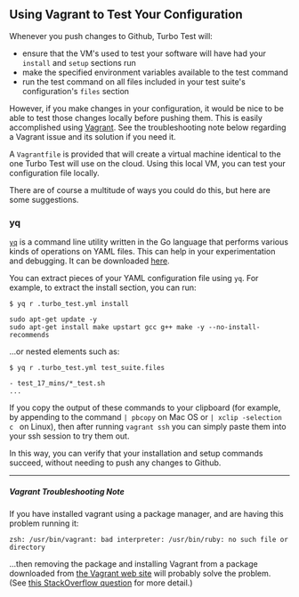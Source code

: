## Using Vagrant to Test Your Configuration

Whenever you push changes to Github, Turbo Test will:

* ensure that the VM's used to test your software will have had your `install` and `setup` sections run
* make the specified environment variables available to the test command
* run the test command on all files included in your test suite's configuration's `files` section

However, if you make changes in your configuration, it would be nice to be able to test those changes locally before pushing them. This is easily accomplished using [Vagrant](https://www.vagrantup.com/docs/installation/). See the troubleshooting note below regarding a Vagrant issue and its solution if you need it.

A `Vagrantfile` is provided that will create a virtual machine identical to the one Turbo Test will use on the cloud. Using this local VM, you can test your configuration file locally.

There are of course a multitude of ways you could do this, but here are some suggestions.


### yq

[`yq`](https://github.com/mikefarah/yq) is a command line utility written in the Go language that performs various kinds of operations on YAML files. This can help in your experimentation and debugging. It can be downloaded [here](https://github.com/mikefarah/yq#download-the-latest-binary).

You can extract pieces of your YAML configuration file using `yq`. For example, to extract the install section, you can run:

```
$ yq r .turbo_test.yml install

sudo apt-get update -y
sudo apt-get install make upstart gcc g++ make -y --no-install-recommends
``` 

...or nested elements such as:

```
$ yq r .turbo_test.yml test_suite.files

- test_17_mins/*_test.sh
...
```

If you copy the output of these commands to your clipboard (for example, by appending to the command `| pbcopy` on Mac OS or `| xclip -selection c
` on Linux), then after running `vagrant ssh` you can simply paste them into your ssh session to try them out.

In this way, you can verify that your installation and setup commands succeed, without needing to push any changes to Github.

----

##### Vagrant Troubleshooting Note

If you have installed vagrant using a package manager, and are having this problem running it:

```
zsh: /usr/bin/vagrant: bad interpreter: /usr/bin/ruby: no such file or directory
```

...then removing the package and installing Vagrant from a package downloaded from [the Vagrant web site](https://www.vagrantup.com/downloads.html) will probably solve the problem. (See [this StackOverflow question](https://stackoverflow.com/questions/43813735/cannot-start-vagrant-ubuntu-16-04) for more detail.)